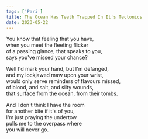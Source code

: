 ```yaml
---
tags: ['Pari']
title: The Ocean Has Teeth Trapped In It's Tectonics
date: 2023-05-22
---
```


You know that feeling that you have,  
when you meet the fleeting flicker  
of a passing glance, that speaks to you,  
says you've missed your chance?

Well I'd mark your hand, but I'm defanged,  
and my lockjawed maw upon your wrist,  
would only serve reminders of flavours missed,  
of blood, and salt, and silty wounds,  
that surface from the ocean, from their tombs.

And I don't think I have the room  
for another bite if it's of you,  
I'm just praying the undertow  
pulls me to the overpass where  
you will never go.
